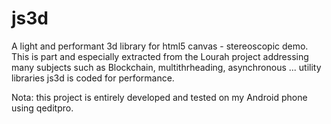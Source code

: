 # js3d
A light and performant 3d library for html5 canvas - stereoscopic demo.
This is part and especially extracted from the Lourah project addressing many subjects such as
Blockchain, multithrheading, asynchronous ... utility libraries
js3d is coded for performance.



Nota: this project is entirely developed and tested on my Android phone using qeditpro.
